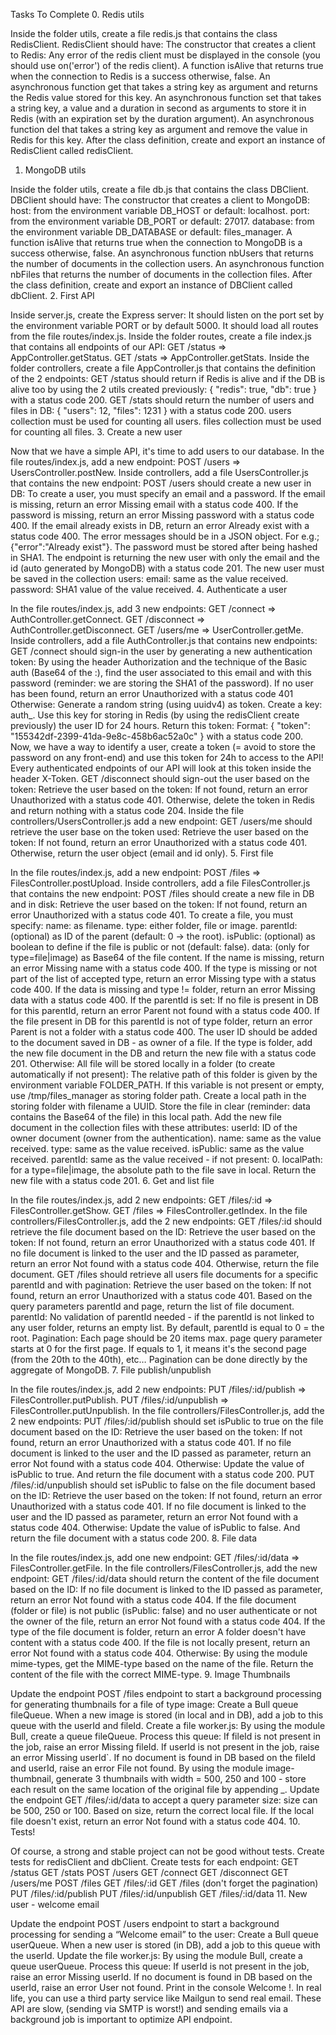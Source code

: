 Tasks To Complete
 0. Redis utils

Inside the folder utils, create a file redis.js that contains the class RedisClient.
RedisClient should have:
The constructor that creates a client to Redis:
Any error of the redis client must be displayed in the console (you should use on('error') of the redis client).
A function isAlive that returns true when the connection to Redis is a success otherwise, false.
An asynchronous function get that takes a string key as argument and returns the Redis value stored for this key.
An asynchronous function set that takes a string key, a value and a duration in second as arguments to store it in Redis (with an expiration set by the duration argument).
An asynchronous function del that takes a string key as argument and remove the value in Redis for this key.
After the class definition, create and export an instance of RedisClient called redisClient.
 1. MongoDB utils

Inside the folder utils, create a file db.js that contains the class DBClient.
DBClient should have:
The constructor that creates a client to MongoDB:
host: from the environment variable DB_HOST or default: localhost.
port: from the environment variable DB_PORT or default: 27017.
database: from the environment variable DB_DATABASE or default: files_manager.
A function isAlive that returns true when the connection to MongoDB is a success otherwise, false.
An asynchronous function nbUsers that returns the number of documents in the collection users.
An asynchronous function nbFiles that returns the number of documents in the collection files.
After the class definition, create and export an instance of DBClient called dbClient.
 2. First API

Inside server.js, create the Express server:
It should listen on the port set by the environment variable PORT or by default 5000.
It should load all routes from the file routes/index.js.
Inside the folder routes, create a file index.js that contains all endpoints of our API:
GET /status => AppController.getStatus.
GET /stats => AppController.getStats.
Inside the folder controllers, create a file AppController.js that contains the definition of the 2 endpoints:
GET /status should return if Redis is alive and if the DB is alive too by using the 2 utils created previously: { "redis": true, "db": true } with a status code 200.
GET /stats should return the number of users and files in DB: { "users": 12, "files": 1231 } with a status code 200.
users collection must be used for counting all users.
files collection must be used for counting all files.
 3. Create a new user

Now that we have a simple API, it's time to add users to our database.
In the file routes/index.js, add a new endpoint:
POST /users => UsersController.postNew.
Inside controllers, add a file UsersController.js that contains the new endpoint:
POST /users should create a new user in DB:
To create a user, you must specify an email and a password.
If the email is missing, return an error Missing email with a status code 400.
If the password is missing, return an error Missing password with a status code 400.
If the email already exists in DB, return an error Already exist with a status code 400.
The error messages should be in a JSON object. For e.g.; {"error":"Already exist"}.
The password must be stored after being hashed in SHA1.
The endpoint is returning the new user with only the email and the id (auto generated by MongoDB) with a status code 201.
The new user must be saved in the collection users:
email: same as the value received.
password: SHA1 value of the value received.
 4. Authenticate a user

In the file routes/index.js, add 3 new endpoints:
GET /connect => AuthController.getConnect.
GET /disconnect => AuthController.getDisconnect.
GET /users/me => UserController.getMe.
Inside controllers, add a file AuthController.js that contains new endpoints:
GET /connect should sign-in the user by generating a new authentication token:
By using the header Authorization and the technique of the Basic auth (Base64 of the <email>:<password>), find the user associated to this email and with this password (reminder: we are storing the SHA1 of the password).
If no user has been found, return an error Unauthorized with a status code 401
Otherwise:
Generate a random string (using uuidv4) as token.
Create a key: auth_<token>.
Use this key for storing in Redis (by using the redisClient create previously) the user ID for 24 hours.
Return this token: Format: { "token": "155342df-2399-41da-9e8c-458b6ac52a0c" } with a status code 200.
Now, we have a way to identify a user, create a token (= avoid to store the password on any front-end) and use this token for 24h to access to the API!
Every authenticated endpoints of our API will look at this token inside the header X-Token.
GET /disconnect should sign-out the user based on the token:
Retrieve the user based on the token:
If not found, return an error Unauthorized with a status code 401.
Otherwise, delete the token in Redis and return nothing with a status code 204.
Inside the file controllers/UsersController.js add a new endpoint:
GET /users/me should retrieve the user base on the token used:
Retrieve the user based on the token:
If not found, return an error Unauthorized with a status code 401.
Otherwise, return the user object (email and id only).
 5. First file

In the file routes/index.js, add a new endpoint:
POST /files => FilesController.postUpload.
Inside controllers, add a file FilesController.js that contains the new endpoint:
POST /files should create a new file in DB and in disk:
Retrieve the user based on the token:
If not found, return an error Unauthorized with a status code 401.
To create a file, you must specify:
name: as filename.
type: either folder, file or image.
parentId: (optional) as ID of the parent (default: 0 -> the root).
isPublic: (optional) as boolean to define if the file is public or not (default: false).
data: (only for type=file|image) as Base64 of the file content.
If the name is missing, return an error Missing name with a status code 400.
If the type is missing or not part of the list of accepted type, return an error Missing type with a status code 400.
If the data is missing and type != folder, return an error Missing data with a status code 400.
If the parentId is set:
If no file is present in DB for this parentId, return an error Parent not found with a status code 400.
If the file present in DB for this parentId is not of type folder, return an error Parent is not a folder with a status code 400.
The user ID should be added to the document saved in DB - as owner of a file.
If the type is folder, add the new file document in the DB and return the new file with a status code 201.
Otherwise:
All file will be stored locally in a folder (to create automatically if not present):
The relative path of this folder is given by the environment variable FOLDER_PATH.
If this variable is not present or empty, use /tmp/files_manager as storing folder path.
Create a local path in the storing folder with filename a UUID.
Store the file in clear (reminder: data contains the Base64 of the file) in this local path.
Add the new file document in the collection files with these attributes:
userId: ID of the owner document (owner from the authentication).
name: same as the value received.
type: same as the value received.
isPublic: same as the value received.
parentId: same as the value received - if not present: 0.
localPath: for a type=file|image, the absolute path to the file save in local.
Return the new file with a status code 201.
 6. Get and list file

In the file routes/index.js, add 2 new endpoints:
GET /files/:id => FilesController.getShow.
GET /files => FilesController.getIndex.
In the file controllers/FilesController.js, add the 2 new endpoints:
GET /files/:id should retrieve the file document based on the ID:
Retrieve the user based on the token:
If not found, return an error Unauthorized with a status code 401.
If no file document is linked to the user and the ID passed as parameter, return an error Not found with a status code 404.
Otherwise, return the file document.
GET /files should retrieve all users file documents for a specific parentId and with pagination:
Retrieve the user based on the token:
If not found, return an error Unauthorized with a status code 401.
Based on the query parameters parentId and page, return the list of file document.
parentId:
No validation of parentId needed - if the parentId is not linked to any user folder, returns an empty list.
By default, parentId is equal to 0 = the root.
Pagination:
Each page should be 20 items max.
page query parameter starts at 0 for the first page. If equals to 1, it means it's the second page (from the 20th to the 40th), etc…
Pagination can be done directly by the aggregate of MongoDB.
 7. File publish/unpublish

In the file routes/index.js, add 2 new endpoints:
PUT /files/:id/publish => FilesController.putPublish.
PUT /files/:id/unpublish => FilesController.putUnpublish.
In the file controllers/FilesController.js, add the 2 new endpoints:
PUT /files/:id/publish should set isPublic to true on the file document based on the ID:
Retrieve the user based on the token:
If not found, return an error Unauthorized with a status code 401.
If no file document is linked to the user and the ID passed as parameter, return an error Not found with a status code 404.
Otherwise:
Update the value of isPublic to true.
And return the file document with a status code 200.
PUT /files/:id/unpublish should set isPublic to false on the file document based on the ID:
Retrieve the user based on the token:
If not found, return an error Unauthorized with a status code 401.
If no file document is linked to the user and the ID passed as parameter, return an error Not found with a status code 404.
Otherwise:
Update the value of isPublic to false.
And return the file document with a status code 200.
 8. File data

In the file routes/index.js, add one new endpoint:
GET /files/:id/data => FilesController.getFile.
In the file controllers/FilesController.js, add the new endpoint:
GET /files/:id/data should return the content of the file document based on the ID:
If no file document is linked to the ID passed as parameter, return an error Not found with a status code 404.
If the file document (folder or file) is not public (isPublic: false) and no user authenticate or not the owner of the file, return an error Not found with a status code 404.
If the type of the file document is folder, return an error A folder doesn't have content with a status code 400.
If the file is not locally present, return an error Not found with a status code 404.
Otherwise:
By using the module mime-types, get the MIME-type based on the name of the file.
Return the content of the file with the correct MIME-type.
 9. Image Thumbnails

Update the endpoint POST /files endpoint to start a background processing for generating thumbnails for a file of type image:
Create a Bull queue fileQueue.
When a new image is stored (in local and in DB), add a job to this queue with the userId and fileId.
Create a file worker.js:
By using the module Bull, create a queue fileQueue.
Process this queue:
If fileId is not present in the job, raise an error Missing fileId.
If userId is not present in the job, raise an error Missing userId`.
If no document is found in DB based on the fileId and userId, raise an error File not found.
By using the module image-thumbnail, generate 3 thumbnails with width = 500, 250 and 100 - store each result on the same location of the original file by appending _<width size>.
Update the endpoint GET /files/:id/data to accept a query parameter size:
size can be 500, 250 or 100.
Based on size, return the correct local file.
If the local file doesn't exist, return an error Not found with a status code 404.
 10. Tests!

Of course, a strong and stable project can not be good without tests.
Create tests for redisClient and dbClient.
Create tests for each endpoint:
GET /status
GET /stats
POST /users
GET /connect
GET /disconnect
GET /users/me
POST /files
GET /files/:id
GET /files (don't forget the pagination)
PUT /files/:id/publish
PUT /files/:id/unpublish
GET /files/:id/data
 11. New user - welcome email

Update the endpoint POST /users endpoint to start a background processing for sending a “Welcome email” to the user:
Create a Bull queue userQueue.
When a new user is stored (in DB), add a job to this queue with the userId.
Update the file worker.js:
By using the module Bull, create a queue userQueue.
Process this queue:
If userId is not present in the job, raise an error Missing userId.
If no document is found in DB based on the userId, raise an error User not found.
Print in the console Welcome <email>!.
In real life, you can use a third party service like Mailgun to send real email. These API are slow, (sending via SMTP is worst!) and sending emails via a background job is important to optimize API endpoint.
